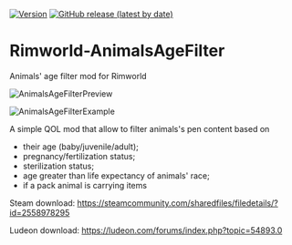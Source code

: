 [![Version](https://img.shields.io/badge/Rimworld-1.3-green.svg)](http://rimworldgame.com/)
[![GitHub release (latest by date)](https://img.shields.io/github/v/release/angelolocritani/Rimworld-AnimalsAgeFilter)](https://github.com/angelolocritani/Rimworld-AnimalsAgeFilter/releases/latest)

# Rimworld-AnimalsAgeFilter
 Animals' age filter mod for Rimworld

![AnimalsAgeFilterPreview](https://i.imgur.com/7MyF9fd.png)

![AnimalsAgeFilterExample](https://i.imgur.com/QxpG5MO.png)

A simple QOL mod that allow to filter animals's pen content based on
- their age (baby/juvenile/adult);
- pregnancy/fertilization status;
- sterilization status;
- age greater than life expectancy of animals' race;
- if a pack animal is carrying items

Steam download: https://steamcommunity.com/sharedfiles/filedetails/?id=2558978295

Ludeon download: https://ludeon.com/forums/index.php?topic=54893.0
